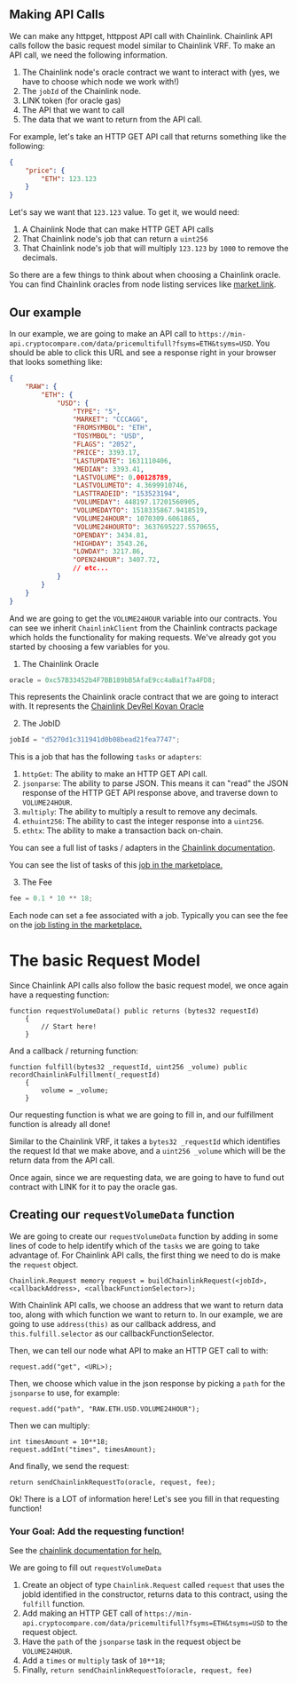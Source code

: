 ## Making API Calls

We can make any httpget, httppost API call with Chainlink. Chainlink API calls follow the basic request model similar to Chainlink VRF. To make an API call, we need the following information.

1. The Chainlink node's oracle contract we want to interact with (yes, we have to choose which node we work with!)
2. The `jobId` of the Chainlink node. 
3. LINK token (for oracle gas)
4. The API that we want to call
5. The data that we want to return from the API call.

For example, let's take an HTTP GET API call that returns something like the following:

```json
{
    "price": {
        "ETH": 123.123
    }
}
```

Let's say we want that `123.123` value. To get it, we would need:

1. A Chainlink Node that can make HTTP GET API calls
2. That Chainlink node's job that can return a `uint256`
3. That Chainlink node's job that will multiply `123.123` by `1000` to remove the decimals.

So there are a few things to think about when choosing a Chainlink oracle. You can find Chainlink oracles from node listing services like [market.link](https://market.link/). 


## Our example

In our example, we are going to make an API call to `https://min-api.cryptocompare.com/data/pricemultifull?fsyms=ETH&tsyms=USD`. You should be able to click this URL and see a response right in your browser that looks something like: 


```json
{
    "RAW": {
        "ETH": {
            "USD": {
                "TYPE": "5",
                "MARKET": "CCCAGG",
                "FROMSYMBOL": "ETH",
                "TOSYMBOL": "USD",
                "FLAGS": "2052",
                "PRICE": 3393.17,
                "LASTUPDATE": 1631110406,
                "MEDIAN": 3393.41,
                "LASTVOLUME": 0.00128789,
                "LASTVOLUMETO": 4.3699910746,
                "LASTTRADEID": "153523194",
                "VOLUMEDAY": 448197.17201560905,
                "VOLUMEDAYTO": 1518335867.9418519,
                "VOLUME24HOUR": 1070309.6061865,
                "VOLUME24HOURTO": 3637695227.5570655,
                "OPENDAY": 3434.81,
                "HIGHDAY": 3543.26,
                "LOWDAY": 3217.86,
                "OPEN24HOUR": 3407.72,
                // etc...
            }
        }
    }
}
```

And we are going to get the `VOLUME24HOUR` variable into our contracts. 
You can see we inherit `ChainlinkClient` from the Chainlink contracts package which holds the functionality for making requests. We've already got you started by choosing a few variables for you. 

1. The Chainlink Oracle
```js
oracle = 0xc57B33452b4F7BB189bB5AfaE9cc4aBa1f7a4FD8;
```
This represents the Chainlink oracle contract that we are going to interact with. It represents the [Chainlink DevRel Kovan Oracle](https://market.link/nodes/7607c57d-62b8-4c1b-9894-ff9e25d47107/metrics?start=1630505761&end=1631110561)

2. The JobID
```js
jobId = "d5270d1c311941d0b08bead21fea7747";
```

This is a job that has the following `tasks` or `adapters`:

1. `httpGet`: The ability to make an HTTP GET API call.
2. `jsonparse`: The ability to parse JSON. This means it can "read" the JSON response of the HTTP GET API response above, and traverse down to `VOLUME24HOUR`.
3. `multiply`: The ability to multiply a result to remove any decimals. 
4. `ethuint256`: The ability to cast the integer response into a `uint256`.
5. `ethtx`: The ability to make a transaction back on-chain.

You can see a full list of tasks / adapters in the [Chainlink documentation](https://docs.chain.link/docs/tasks/). 

You can see the list of tasks of this [job in the marketplace.](https://market.link/jobs/f5357a30-54b7-4a68-b6a8-ae55d4eda987)

3. The Fee

```js
fee = 0.1 * 10 ** 18;
```

Each node can set a fee associated with a job. Typically you can see the fee on the [job listing in the marketplace.](https://market.link/jobs/f5357a30-54b7-4a68-b6a8-ae55d4eda987)


# The basic Request Model

Since Chainlink API calls also follow the basic request model, we once again have a requesting function:

```solidity
function requestVolumeData() public returns (bytes32 requestId) 
    {
        // Start here!
    }
```

And a callback / returning function:

```solidity
function fulfill(bytes32 _requestId, uint256 _volume) public recordChainlinkFulfillment(_requestId)
    {
        volume = _volume;
    }
```

Our requesting function is what we are going to fill in, and our fulfillment function is already all done!

Similar to the Chainlink VRF, it takes a `bytes32 _requestId` which identifies the request Id that we make above, and a `uint256 _volume` which will be the return data from the API call. 

Once again, since we are requesting data, we are going to have to fund out contract with LINK for it to pay the oracle gas. 

## Creating our `requestVolumeData` function

We are going to create our `requestVolumeData` function by adding in some lines of code to help identify which of the `tasks` we are going to take advantage of. For Chainlink API calls, the first thing we need to do is make the `request` object.

```solidity
Chainlink.Request memory request = buildChainlinkRequest(<jobId>, <callbackAddress>, <callbackFunctionSelector>);
```

With Chainlink API calls, we choose an address that we want to return data too, along with which function we want to return to. In our example, we are going to use `address(this)` as our callback address, and `this.fulfill.selector` as our callbackFunctionSelector. 

Then, we can tell our node what API to make an HTTP GET call to with:

```solidity
request.add("get", <URL>);
```

Then, we choose which value in the json response by picking a `path` for the `jsonparse` to use, for example:
```solidity
request.add("path", "RAW.ETH.USD.VOLUME24HOUR");
```
        
Then we can multiply:
```solidity
int timesAmount = 10**18;
request.addInt("times", timesAmount);
```
        
And finally, we send the request:
```solidity
return sendChainlinkRequestTo(oracle, request, fee);
```

Ok! There is a LOT of information here! Let's see you fill in that requesting function!

### <emoji id="checkered_flag" /> Your Goal: Add the requesting function!

See the [chainlink documentation for help.](https://docs.chain.link/docs/make-a-http-get-request/)

We are going to fill out `requestVolumeData`

1. Create an object of type `Chainlink.Request` called `request` that uses the jobId identified in the constructor, returns data to this contract, using the `fulfill` function.
2. Add making an HTTP GET call of `https://min-api.cryptocompare.com/data/pricemultifull?fsyms=ETH&tsyms=USD` to the request object.
3. Have the `path` of the `jsonparse` task in the request object be `VOLUME24HOUR`.
4. Add a `times` or `multiply` task of `10**18`;
5. Finally, `return sendChainlinkRequestTo(oracle, request, fee)`